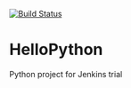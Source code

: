 [![Build Status](http://localhost:8080/job/HelloPython/badge/icon)](http://localhost:8080/job/HelloPython)
# HelloPython
Python project for Jenkins trial
